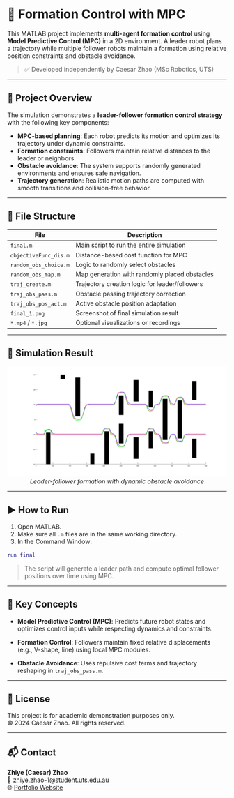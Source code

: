 # 🤖 Formation Control with MPC

This MATLAB project implements **multi-agent formation control** using **Model Predictive Control (MPC)** in a 2D environment. A leader robot plans a trajectory while multiple follower robots maintain a formation using relative position constraints and obstacle avoidance.

> ✅ Developed independently by Caesar Zhao (MSc Robotics, UTS)

---

## 🚩 Project Overview

The simulation demonstrates a **leader-follower formation control strategy** with the following key components:

- **MPC-based planning**: Each robot predicts its motion and optimizes its trajectory under dynamic constraints.
- **Formation constraints**: Followers maintain relative distances to the leader or neighbors.
- **Obstacle avoidance**: The system supports randomly generated environments and ensures safe navigation.
- **Trajectory generation**: Realistic motion paths are computed with smooth transitions and collision-free behavior.

---

## 📁 File Structure

| File                      | Description                                      |
|---------------------------|--------------------------------------------------|
| `final.m`                | Main script to run the entire simulation         |
| `objectiveFunc_dis.m`    | Distance-based cost function for MPC             |
| `random_obs_choice.m`    | Logic to randomly select obstacles               |
| `random_obs_map.m`       | Map generation with randomly placed obstacles    |
| `traj_create.m`          | Trajectory creation logic for leader/followers   |
| `traj_obs_pass.m`        | Obstacle passing trajectory correction           |
| `traj_obs_pos_act.m`     | Active obstacle position adaptation              |
| `final_1.png`            | Screenshot of final simulation result            |
| `*.mp4` / `*.jpg`        | Optional visualizations or recordings            |

---

## 📸 Simulation Result

<div align="center">
  <img src="final_1.png" width="600" alt="Final Formation Result">
  <br/>
  <em>Leader-follower formation with dynamic obstacle avoidance</em>
</div>

---

## ▶️ How to Run

1. Open MATLAB.
2. Make sure all `.m` files are in the same working directory.
3. In the Command Window:

```matlab
run final
```

> The script will generate a leader path and compute optimal follower positions over time using MPC.

---

## 🧠 Key Concepts

- **Model Predictive Control (MPC)**:
  Predicts future robot states and optimizes control inputs while respecting dynamics and constraints.

- **Formation Control**:
  Followers maintain fixed relative displacements (e.g., V-shape, line) using local MPC modules.

- **Obstacle Avoidance**:
  Uses repulsive cost terms and trajectory reshaping in `traj_obs_pass.m`.

---

## 📜 License

This project is for academic demonstration purposes only.  
© 2024 Caesar Zhao. All rights reserved.

---

## 📬 Contact

**Zhiye (Caesar) Zhao**  
📧 zhiye.zhao-1@student.uts.edu.au  
🌐 [Portfolio Website](https://caesar1457.github.io/zhiyezhao/)
